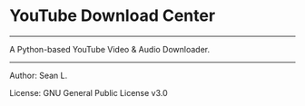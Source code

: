 # YouTube Download Center
------
A Python-based YouTube Video &amp; Audio Downloader.

-----
Author: Sean L.

License: GNU General Public License v3.0
